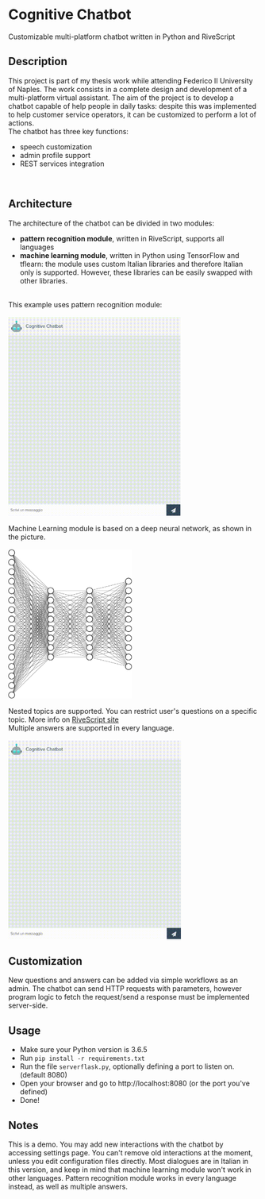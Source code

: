 # Cognitive Chatbot

Customizable multi-platform chatbot written in Python and RiveScript

## Description

This project is part of my thesis work while attending Federico II University of Naples. The work consists in a complete design and development of a multi-platform virtual assistant. The aim of the project is to develop a chatbot capable of help people in daily tasks: despite this was implemented to help customer service operators, it can be customized to perform a lot of actions.
<br>The chatbot has three key functions:
- speech customization
- admin profile support
- REST services integration
<br>

## Architecture
The architecture of the chatbot can be divided in two modules:
- **pattern recognition module**, written in RiveScript, supports all languages
- **machine learning module**, written in Python using TensorFlow and tflearn: the module uses custom Italian libraries and 
therefore Italian only is supported. However, these libraries can be easily swapped with other libraries.
<br>
This example uses pattern recognition module:
<br><br>
<img src="https://raw.githubusercontent.com/lucamadd/CognitiveChatbot/master/static/images/chatbot1.gif" title="chatbot1" height="400">

Machine Learning module is based on a deep neural network, as shown in the picture.
<br><br>
<img src="/static/images/Neural Network.png" title="dnn" height="300">

Nested topics are supported. You can restrict user's questions on a specific topic. More info on <a href="https://www.rivescript.com/">RiveScript site</a><br>
Multiple answers are supported in every language.
<br><br>
<img src="https://raw.githubusercontent.com/lucamadd/CognitiveChatbot/master/static/images/chatbot2.gif" title="chatbot2" height="400">

## Customization

New questions and answers can be added via simple workflows as an admin. The chatbot can send HTTP requests with parameters, however program logic to fetch the request/send a response must be implemented server-side.

## Usage

- Make sure your Python version is 3.6.5
- Run ```pip install -r requirements.txt```
- Run the file ```serverflask.py```, optionally defining a port to listen on. (default 8080)
- Open your browser and go to http://localhost:8080 (or the port you've defined)
- Done!

## Notes

This is a demo. You may add new interactions with the chatbot by accessing settings page. You can't remove old interactions at the moment, unless you edit configuration files directly. Most dialogues are in Italian in this version, and keep in mind that machine learning module won't work in other languages. Pattern recognition module works in every language instead, as well as multiple answers.
